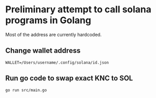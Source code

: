 # Preliminary attempt to call solana programs in Golang

Most of the address are currently hardcoded.

## Change wallet address

```
WALLET=/Users/username/.config/solana/id.json
```

## Run go code to swap exact KNC to SOL

```
go run src/main.go
```